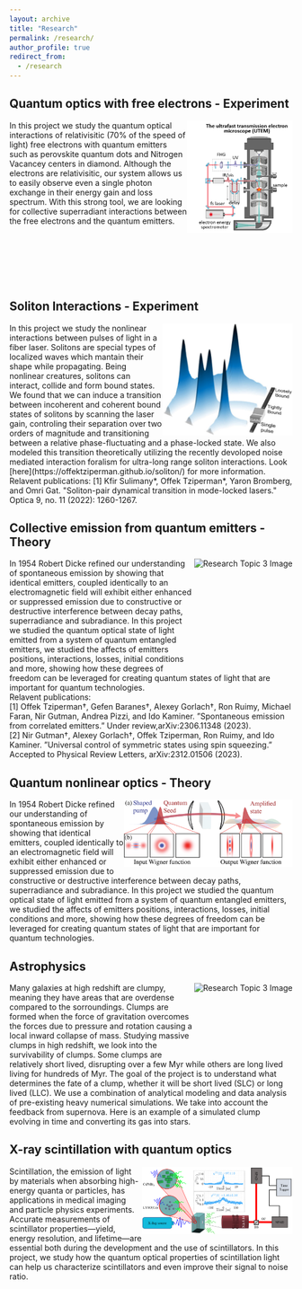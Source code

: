 ```yaml
---
layout: archive
title: "Research"
permalink: /research/
author_profile: true
redirect_from:
  - /research
--- 
```



## Quantum optics with free electrons - Experiment
<div>
<img src="/images/UTEM.png" align="right" alt="Research Topic 1 Image" height=200px/>
<p>
In this project we study the quantum optical interactions of relativisitic (70% of the speed of light) free electrons with quantum emitters such as perovskite quantum dots and Nitrogen Vacancey centers in diamond. Although the electrons are relativisitic, our system allows us to easily observe even a single photon exchange in their energy gain and loss spectrum. With this strong tool, we are looking for collective superradiant interactions between the free electrons and the quantum emitters.
  <br>
    <br>
    <br>
    <br>
    <br>
    <br>
    <br>
</p>
</div>

## Soliton Interactions - Experiment
<div>
    <img src="/images/soliton_concept.jpeg" align="right" alt="Research Topic 2 Image" height=200px/>
    <p>
In this project we study the nonlinear interactions between pulses of light in a fiber laser. Solitons are special types of localized waves which mantain their shape while propagating. Being nonlinear creatures, solitons can interact, collide and form bound states. We found that we can induce a transition between incoherent and coherent bound states of solitons by scanning the laser gain, controling their separation over two orders of magnitude and transitioning between a relative phase-fluctuating and a phase-locked state. We also modeled this transition theoretically utilizing the recently devoloped noise mediated interaction foralism for ultra-long range soliton interactions. Look [here](https://offektziperman.github.io/soliton/) for more information. 
      Relavent publications: [1] Kfir Sulimany*, Offek Tziperman*, Yaron Bromberg, and Omri Gat. "Soliton-pair dynamical transition in mode-locked lasers." Optica 9, no. 11 (2022): 1260-1267.
    </p>
</div>

## Collective emission from quantum emitters - Theory
<div>
    <img src="/images/Figure 1.png" align="right" alt="Research Topic 3 Image" height=200px/>
    <p>
In 1954 Robert Dicke refined our understanding of spontaneous emission by showing that identical emitters, coupled identically to an electromagnetic field will exhibit either enhanced or suppressed emission due to constructive or destructive interference between decay paths, superradiance and subradiance. In this project we studied the quantum optical state of light emitted from a system of quantum entangled emitters, we studied the affects of emitters positions, interactions, losses, initial conditions and more, showing how these degrees of freedom can be leveraged for creating quantum states of light that are important for quantum technologies.    <br>
Relavent publications:     <br>[1] Offek Tziperman†, Gefen Baranes†, Alexey Gorlach†, Ron Ruimy, Michael Faran, Nir Gutman, Andrea Pizzi, and Ido Kaminer. ”Spontaneous emission from correlated emitters.” Under review,arXiv:2306.11348 (2023).    <br>[2] Nir Gutman†, Alexey Gorlach†, Offek Tziperman, Ron Ruimy, and Ido Kaminer. ”Universal control of symmetric states using spin squeezing.” Accepted to Physical Review Letters, arXiv:2312.01506 (2023).<br>
    </p>
</div>

## Quantum nonlinear optics - Theory
<div>
    <img src="/images/Figure 1 squeezing paper.png" align="right" alt="Research Topic 3 Image" height=120px/>
    <p>
In 1954 Robert Dicke refined our understanding of spontaneous emission by showing that identical emitters, coupled identically to an electromagnetic field will exhibit either enhanced or suppressed emission due to constructive or destructive interference between decay paths, superradiance and subradiance. In this project we studied the quantum optical state of light emitted from a system of quantum entangled emitters, we studied the affects of emitters positions, interactions, losses, initial conditions and more, showing how these degrees of freedom can be leveraged for creating quantum states of light that are important for quantum technologies.
    </p>
</div>

## Astrophysics
<div>
    <img src="/images/galaxy_wclump.jpg" align="right" alt="Research Topic 3 Image" height=120px/>
    <p>
Many galaxies at high redshift are clumpy, meaning they have areas that are overdense compared to the sorroundings. Clumps are formed when the force of gravitation overcomes the forces due to pressure and rotation causing a local inward collapse of mass. Studying massive clumps in high redshift, we look into the survivability of clumps. Some clumps are relatively short lived, disrupting over a few Myr while others are long lived living for hundreds of Myr. The goal of the project is to understand what determines the fate of a clump, whether it will be short lived (SLC) or long lived (LLC). We use a combination of analytical modeling and data analysis of pre-existing heavy numerical simulations. We take into account the feedback from supernova. Here is an example of a simulated clump evolving in time and converting its gas into stars.
    </p>
</div>

## X-ray scintillation with quantum optics
<div>
    <img src="/images/x-ray.png" align="right" alt="Research Topic 3 Image" height=120px/>
    <p>
Scintillation, the emission of light by materials when absorbing high-energy quanta or particles, has applications in medical imaging and particle physics experiments. Accurate measurements of scintillator properties—yield, energy resolution, and lifetime—are essential both during the development and the use of scintillators. In this project, we study how the quantum optical properties of scintillation light can help us characterize scintillators and even improve their signal to noise ratio.
    </p>
</div>

